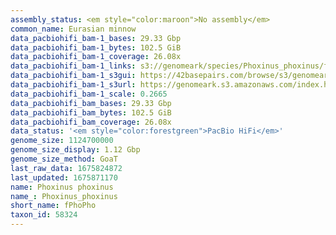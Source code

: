 ```yaml
---
assembly_status: <em style="color:maroon">No assembly</em>
common_name: Eurasian minnow
data_pacbiohifi_bam-1_bases: 29.33 Gbp
data_pacbiohifi_bam-1_bytes: 102.5 GiB
data_pacbiohifi_bam-1_coverage: 26.08x
data_pacbiohifi_bam-1_links: s3://genomeark/species/Phoxinus_phoxinus/fPhoPho1/genomic_data/pacbio_hifi/<br>
data_pacbiohifi_bam-1_s3gui: https://42basepairs.com/browse/s3/genomeark/species/Phoxinus_phoxinus/fPhoPho1/genomic_data/pacbio_hifi/
data_pacbiohifi_bam-1_s3url: https://genomeark.s3.amazonaws.com/index.html?prefix=species/Phoxinus_phoxinus/fPhoPho1/genomic_data/pacbio_hifi/
data_pacbiohifi_bam-1_scale: 0.2665
data_pacbiohifi_bam_bases: 29.33 Gbp
data_pacbiohifi_bam_bytes: 102.5 GiB
data_pacbiohifi_bam_coverage: 26.08x
data_status: '<em style="color:forestgreen">PacBio HiFi</em>'
genome_size: 1124700000
genome_size_display: 1.12 Gbp
genome_size_method: GoaT
last_raw_data: 1675824872
last_updated: 1675871170
name: Phoxinus phoxinus
name_: Phoxinus_phoxinus
short_name: fPhoPho
taxon_id: 58324
---
```

